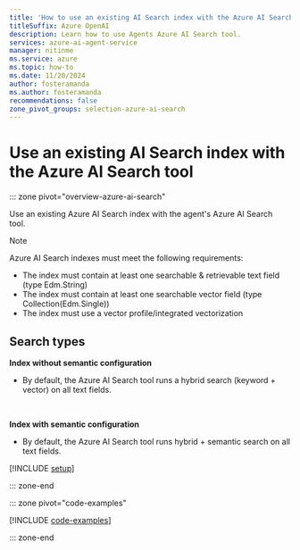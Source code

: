 ```yaml
---
title: 'How to use an existing AI Search index with the Azure AI Search tool'
titleSuffix: Azure OpenAI
description: Learn how to use Agents Azure AI Search tool.
services: azure-ai-agent-service
manager: nitinme
ms.service: azure
ms.topic: how-to
ms.date: 11/20/2024
author: fosteramanda
ms.author: fosteramanda
recommendations: false
zone_pivot_groups: selection-azure-ai-search
---
```


# Use an existing AI Search index with the Azure AI Search tool
::: zone pivot="overview-azure-ai-search"

Use an existing Azure AI Search index with the agent's Azure AI Search tool.

> [!NOTE] 
> Azure AI Search indexes must meet the following requirements:
> - The index must contain at least one searchable & retrievable text field (type Edm.String) 
> - The index must contain at least one searchable vector field (type Collection(Edm.Single)) 
> - The index must use a vector profile/integrated vectorization

## Search types

**Index without semantic configuration**
- By default, the Azure AI Search tool runs a hybrid search (keyword + vector) on all text fields. 
<br>

**Index with semantic configuration**
- By default, the Azure AI Search tool runs hybrid + semantic search on all text fields.

[!INCLUDE [setup](../../includes/azure-search/setup.md)]

::: zone-end

::: zone pivot="code-examples"

[!INCLUDE [code-examples](../../includes/azure-search/code-examples.md)]

::: zone-end
